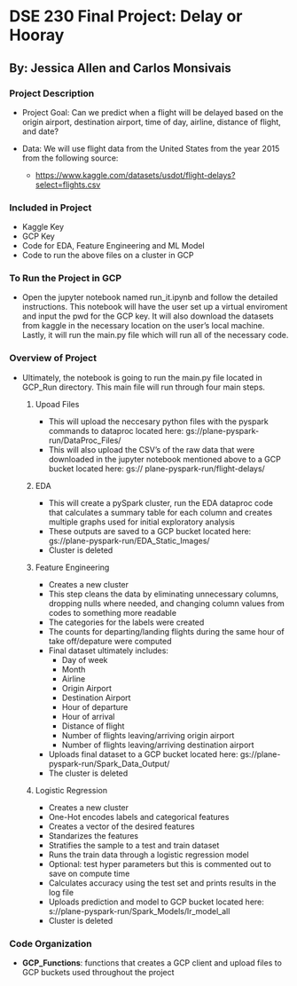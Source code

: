 # DSE 230 Final Project: Delay or Hooray
## By: Jessica Allen and Carlos Monsivais

### Project Description
* Project Goal: Can we predict when a flight will be delayed based on the origin airport, destination airport, time of day, airline, distance of flight, and date?

* Data: We will use flight data from the United States from the year 2015 from the following source:
    * https://www.kaggle.com/datasets/usdot/flight-delays?select=flights.csv

### Included in Project
- Kaggle Key
- GCP Key
- Code for EDA, Feature Engineering and ML Model 
- Code to run the above files on a cluster in GCP

### To Run the Project in GCP
* Open the jupyter notebook named run_it.ipynb and follow the detailed instructions. This notebook will have the user set up a virtual enviroment and input the pwd for the GCP key.  It will also download the datasets from kaggle in the necessary location on the user’s local machine. Lastly, it will run the main.py file which will run all of the necessary code.


### Overview of Project
* Ultimately, the notebook is going to run the main.py file located in GCP_Run directory. This main file will run through four main steps. 
    1. Upoad Files
        - This will upload the neccesary python files with the pyspark commands to dataproc located here: gs://plane-pyspark-run/DataProc_Files/
        - This will also upload the CSV’s of the raw data that were downloaded in the jupyter notebook mentioned above to a GCP bucket located here: gs://   plane-pyspark-run/flight-delays/

    2. EDA
        - This will create a pySpark cluster,  run the EDA dataproc code that calculates a summary table for each column and creates multiple graphs used for initial exploratory analysis
        - These outputs are saved to a GCP bucket located here: gs://plane-pyspark-run/EDA_Static_Images/
        -  Cluster is deleted
    
    3. Feature Engineering
        - Creates a new cluster
        - This step cleans the data by eliminating unnecessary columns, dropping nulls where needed, and changing column values from codes to something more readable
        - The categories for the labels were  created
        - The counts for departing/landing flights during the same hour of take off/depature were computed
        - Final dataset ultimately includes: 
            - Day of week
            - Month
            - Airline
            - Origin Airport
            - Destination Airport
            - Hour of departure
            - Hour of arrival
            - Distance of flight
            - Number of flights leaving/arriving origin airport
            - Number of flights leaving/arriving destination airport
        - Uploads final dataset to a GCP bucket located here: gs://plane-pyspark-run/Spark_Data_Output/
        - The cluster is deleted

    4. Logistic Regression
        - Creates a new cluster
        - One-Hot encodes labels and categorical features
        - Creates a vector of the desired features
        - Standarizes the features
        - Stratifies the sample to a test and train dataset
        - Runs the train data through a logistic regression model
        - Optional: test hyper parameters but this is commented out to save on compute time
        - Calculates accuracy using the test set and prints results in the log file
        - Uploads prediction and model to GCP bucket located here: s://plane-pyspark-run/Spark_Models/lr_model_all
        - Cluster is deleted

### Code Organization
- **GCP_Functions**: functions that creates a GCP client and upload files to GCP buckets used throughout the project
